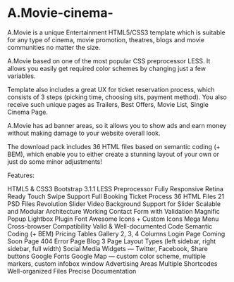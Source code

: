 # A.Movie-cinema-
A.Movie is a unique Entertainment HTML5/CSS3 template which is suitable for any type of cinema, movie promotion, theatres, blogs and movie communities no matter the size.

A.Movie based on one of the most popular CSS preprocessor LESS. It allows you easily get required color schemes by changing just a few variables.

Template also includes a great UX for ticket reservation process, which consists of 3 steps (picking time, choosing sits, payment method). You also receive such unique pages as Trailers, Best Offers, Movie List, Single Cinema Page.

A.Movie has ad banner areas, so it allows you to show ads and earn money without making damage to your website overall look.

The download pack includes 36 HTML files based on semantic coding (+ BEM), which enable you to either create a stunning layout of your own or just do some minor adjustments!

Features:

HTML5 & CSS3
Bootstrap 3.1.1
LESS Preprocessor
Fully Responsive
Retina Ready
Touch Swipe Support
Full Booking Ticket Process
36 HTML Files
21 PSD Files
Revolution Slider
Video Background Support for Slider
Scalable and Modular Architecture
Working Contact Form with Validation
Magnific Popup Lightbox Plugin
Font Awesome Icons + Custom Icons
Mega Menu
Cross-browser Compatibility
Valid & Well-documented Code
Semantic Coding (+ BEM)
Pricing Tables
Gallery 2, 3, 4 Columns
Login Page
Coming Soon Page
404 Error Page
Blog
3 Page Layout Types (left sidebar, right sidebar, full width)
Social Media Widgets — Twitter, Facebook, Share buttons
Google Fonts
Google Map — custom color scheme, multiple markers, custom infobox window
Advertising Areas
Multiple Shortcodes
Well-organized Files
Precise Documentation
